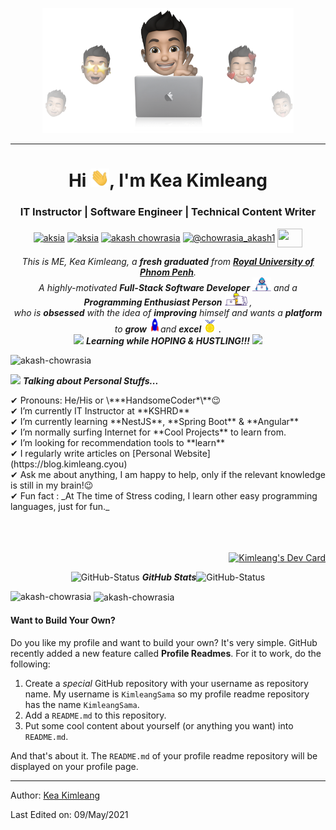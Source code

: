 <p align="center">
  <img src="./assets/images/cover-thompson.png" height="200"/>
</p>
<hr>
<h1 align="center">Hi <img src="./assets/gifs/Hi.gif" width="30px">, I'm Kea Kimleang</h1>
<h3 align="center">IT Instructor | Software Engineer | Technical Content Writer</h3>
<p align="center">
<a href="https://kimleang.cyou" target="blank"><img align="center" src="https://cdn.jsdelivr.net/npm/simple-icons@4.22.0/icons/firefox.svg" alt="aksia" height="30" width="40" /></a>
<a href="https://www.linkedin.com/in/kimleang-kea-0161731b9/" target="blank"><img align="center" src="https://cdn.jsdelivr.net/npm/simple-icons@3.0.1/icons/linkedin.svg" alt="aksia" height="30" width="40" /></a>
<a href="https://www.facebook.com/Kimleang.Kea.1998" target="blank"><img align="center" src="https://cdn.jsdelivr.net/npm/simple-icons@3.0.1/icons/facebook.svg" alt="akash chowrasia" height="30" width="40" /></a>
<a href="https://www.hackerrank.com/kimleang_hrd" target="blank"><img align="center" src="https://cdn.jsdelivr.net/npm/simple-icons@3.0.1/icons/hackerrank.svg" alt="@chowrasia_akash1" height="30" width="40" /></a>
<a href = "mailto: kimleang.hrd@gmail.com"><img align="center" src="https://simpleicons.org/icons/gmail.svg" height="30" width="40" /></a>
</p>

<p align="center">
  <em>
    This is ME, Kea Kimleang, a <b>fresh graduated</b> from <a href="http://www.rupp.edu.kh/"> <b>Royal University of Phnom Penh</b></a>.<br>
    A highly-motivated <b>Full-Stack Software Developer</b> <img src="./assets/gifs/Developer.gif" width="30px"> and a <b>Programming Enthusiast Person</b>&nbsp;<img src="./assets/gifs/Designer.gif" width="36px">&nbsp,<br>who is <b>obsessed</b>
    with the idea of <b>improving</b> himself and wants a <b>platform</b> to 
    <b>grow</b> <img src="./assets/gifs/Rocket.gif" width="18px">and 
    <b>excel</b> <img src="./assets/gifs/Medal.gif" width="20px">&nbsp.
  </em> 
  <br>
  <img src="https://media.giphy.com/media/VgCDAzcKvsR6OM0uWg/giphy.gif" width="50" /> <b><i>Learning while HOPING & HUSTLING!!!</i></b> <img src="https://media.giphy.com/media/7j2hfyeVcDtf2/giphy.gif" width="50" />
</p>

<p align="left"> <img src="https://komarev.com/ghpvc/?username=KimleangSama&color=blueviolet" alt="akash-chowrasia" /> </p>

<img src="https://media.giphy.com/media/ObNTw8Uzwy6KQ/giphy.gif" width="30px">&nbsp;**_Talking about Personal Stuffs..._**

<p align='left'>
✔ Pronouns: He/His or \***HandsomeCoder*\**😉<br>
✔ I’m currently IT Instructor at **KSHRD**<br>
✔ I’m currently learning **NestJS**, **Spring Boot** & **Angular**<br>
✔ I’m normally surfing Internet for **Cool Projects** to learn from.<br>
✔ I’m looking for recommendation tools to **learn**<br>
✔ I regularly write articles on [Personal Website](https://blog.kimleang.cyou) <br>
✔ Ask me about anything, I am happy to help, only if the relevant knowledge is still in my brain!😉<br>
✔ Fun fact : _At The time of Stress coding, I learn other easy programming languages, just for fun._<br><br><br><br>
  </p>
<p align="right"><a href="https://app.daily.dev/kimleang"><img src="https://api.daily.dev/devcards/7f2549e8a65c42ab8fdf2ce159e18593.png?r=0cn" width="400" alt="Kimleang's Dev Card"/></a></p>

<p align="left">
  <p align="center">
 <img src="https://media.giphy.com/media/8UHRm5oY4k4FDxq5QG/giphy.gif" width="30px" alt="GitHub-Status"/>&nbsp;<i><b>GitHub Stats</b></i><img src="https://media.giphy.com/media/8UHRm5oY4k4FDxq5QG/giphy.gif" width="30px" alt="GitHub-Status"/></p>
<p><img align="left" src="https://github-readme-stats.vercel.app/api/top-langs?username=KimleangSama&show_icons=true&locale=en&layout=compact" alt="akash-chowrasia" /></p>

<p>&nbsp;<img align="center" src="https://github-readme-stats.vercel.app/api?username=KimleangSama&show_icons=true&locale=en" alt="akash-chowrasia" width="410" /></p>

<!-- <hr>

Here are some [🦜 parrots](https://cultofthepartyparrot.com):

<div>
    <img src="https://cultofthepartyparrot.com/parrots/hd/githubparrot.gif" width="30" height="30"/>
    <img src="https://cultofthepartyparrot.com/flags/hd/indiaparrot.gif" width="30" height="30"/>
    <img src="https://cultofthepartyparrot.com/parrots/asyncparrot.gif" width="36" height="30"/>
    <img src="https://cultofthepartyparrot.com/parrots/exceptionallyfastparrot.gif" width="30" height="30"/>
    <img src="https://cultofthepartyparrot.com/parrots/hd/60fpsparrot.gif" width="30" height="30"/>
    <img src="https://cultofthepartyparrot.com/parrots/hd/jumpingparrot.gif" width="30" height="30"/>
    <img src="https://cultofthepartyparrot.com/parrots/hd/opensourceparrot.gif" width="30" height="30"/>
    <img src="https://cultofthepartyparrot.com/parrots/hd/dealwithitnowparrot.gif" width="30" height="30"/>
    <img src="https://cultofthepartyparrot.com/parrots/hd/hypnoparrotlight.gif" width="30" height="30"/>
    <img src="https://cultofthepartyparrot.com/parrots/databaseparrot.gif" width="30" height="30"/>
    <img src="https://cultofthepartyparrot.com/parrots/fixparrot.gif" width="36" height="30"/>
    <img src="https://cultofthepartyparrot.com/parrots/hd/laptop_parrot.gif" width="30" height="30"/>
    <img src="https://cultofthepartyparrot.com/parrots/hd/spinningparrot.gif" width="30" height="30"/>
    <img src="https://cultofthepartyparrot.com/parrots/hd/levitationparrot.gif" width="30" height="30"/>
    <img src="https://cultofthepartyparrot.com/parrots/hd/meldparrot.gif" width="30" height="30"/>
    <img src="https://cultofthepartyparrot.com/parrots/slomoparrot.gif" width="30" height="30"/>
    <img src="https://cultofthepartyparrot.com/parrots/hd/moonwalkingparrot.gif" width="30" height="30"/>
    <img src="https://cultofthepartyparrot.com/parrots/hd/stableparrot.gif" width="30" height="30"/>
    <img src="https://cultofthepartyparrot.com/parrots/hd/scienceparrot.gif" width="30" height="30"/>
    <img src="https://cultofthepartyparrot.com/parrots/hd/pirateparrot.gif" width="30" height="30"/>
    <img src="https://cultofthepartyparrot.com/parrots/hd/footballparrot.gif" width="30" height="30"/>
    <img src="https://cultofthepartyparrot.com/parrots/hd/illuminatiparrot.gif" width="30" height="30"/>
    <img src="https://cultofthepartyparrot.com/parrots/hd/hypnoparrotdark.gif" width="30" height="30"/>
    <img src="https://cultofthepartyparrot.com/parrots/hd/mustacheparrot.gif" width="30" height="30"/>
</div>

<hr> -->

#### Want to Build Your Own?

Do you like my profile and want to build your own? It's very simple. GitHub recently added a new feature called **Profile Readmes**. For it to work, do the following:

1. Create a _special_ GitHub repository with your username as repository name. My username is `KimleangSama` so my profile readme repository has the name `KimleangSama`.
2. Add a `README.md` to this repository.
3. Put some cool content about yourself (or anything you want) into `README.md`.

And that's about it. The `README.md` of your profile readme repository will be displayed on your profile page.

---

Author: [Kea Kimleang](https://github.com/KimleangSama)

Last Edited on: 09/May/2021
